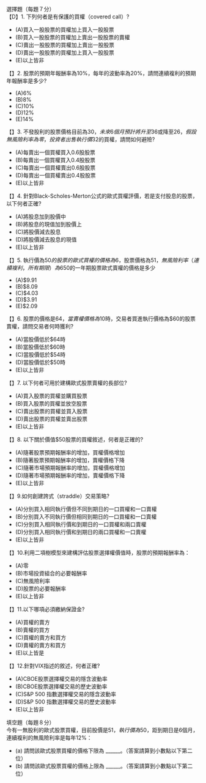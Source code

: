 選擇題（每題７分）  
【D】1. 下列何者是有保護的買權（covered call）?
- (A)買入一股股票的買權加上買入一股股票
- (B)買入一股股票的買權加上賣出一股股票的賣權
- (C)賣出一股股票的買權加上賣出一股股票
- (D)賣出一股股票的買權加上買入一股股票
- (E)以上皆非

【】2. 股票的預期年報酬率為10%，每年的波動率為20%，請問連續複利的預期年報酬率是多少?
- (A)6%
- (B)8%
- (C)10%
- (D)12%
- (E)14%

【】3. 不發股利的股票價格目前為$30，未來6個月預計將升至$36或降至$26，假設無風險利率為零，投資者出售執行價$32的買權，請問如何避險?
- (A)每賣出一個買權買入0.6股股票
- (B)每賣出一個買權買入0.4股股票
- (C)每賣出一個買權賣出0.6股股票
- (D)每賣出一個買權賣出0.4股股票
- (E)以上皆非

【】4. 針對Black-Scholes-Merton公式的歐式買權評價，若是支付股息的股票，以下何者正確?
- (A)將股息加到股價中
- (B)將股息的現值加到股價上
- (C)將股價減去股息
- (D)將股價減去股息的現值
- (E)以上皆非

【】5. 執行價為$50的股票的歐式買權的價格為$6，股票價格為$51，無風險利率（連續複利，所有期限）為6%，到期時間為一年，請問執行價為$50的一年期股票歐式賣權的價格是多少
- (A)$9.91
- (B)$8.09
- (C)$4.03
- (D)$3.91
- (E)$2.09

【】6. 股票的價格是$64，當賣權價格為$10時，交易者買進執行價格為$60的股票賣權，請問交易者何時獲利?
- (A)當股價低於$64時
- (B)當股價低於$60時
- (C)當股價低於$54時
- (D)當股價低於$50時
- (E)以上皆非

【】7. 以下何者可用於建構歐式股票賣權的長部位?
- (A)買入股票的買權並購買股票
- (B)買入股票的買權並放空股票
- (C)賣出股票的買權並買入股票
- (D)賣出股票的買權並賣出股票
- (E)以上皆非

【】8. 以下關於價值$50股票的買權敘述，何者是正確的?
- (A)隨著股票預期報酬率的增加，買權價格增加
- (B)隨著股票預期報酬率的增加，賣權價格下降
- (C)隨著市場預期報酬率的增加，買權價格增加
- (D)隨著市場預期報酬率的增加，賣權價格下降
- (E)以上皆非

【】9.如何創建誇式（straddle）交易策略?
- (A)分別買入相同執行價但不同到期日的一口買權和一口賣權
- (B)分別買入不同執行價但相同到期日的一口買權和一口賣權
- (C)分別買入相同執行價和到期日的一口買權和兩口賣權
- (D)分別買入相同執行價和到期日的兩口買權和一口賣權
- (E)以上皆非

【】10.利用二項樹模型來建構評估股票選擇權價值時，股票的預期報酬率為：
- (A)零
- (B)市場投資組合的必要報酬率
- (C)無風險利率
- (D)股票的必要報酬率
- (E)以上皆非

【】11.以下哪項必須繳納保證金?
- (A)買權的賣方
- (B)賣權的買方
- (C)買權的賣方和買方
- (D)賣權的賣方和買方
- (E)以上皆是

【】12.針對VIX指述的敘述，何者正確?
- (A)CBOE股票選擇權交易的隱含波動率
- (B)CBOE股票選擇權交易的歷史波動率
- (C)S&P 500 指數選擇權交易的隱含波動率
- (D)S&P 500 指數選擇權交易的歷史波動率
- (E)以上皆非

填空題（每題８分）  
今有一無股利的歐式股票買權，目前股價是$51，執行價為$50，距到期日是6個月，連續複利的無風險利率是每年12%：
- (a) 請問該歐式股票買權的價格下限為 ______。（答案請算到小數點以下第二位）
- (b) 請問該歐式股票買權的價格上限為 ______。（答案請算到小數點以下第二位）










